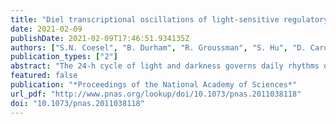 ```yaml
---
title: "Diel transcriptional oscillations of light-sensitive regulatory elements in open-ocean eukaryotic plankton communities"
date: 2021-02-09
publishDate: 2021-02-09T17:46:51.934135Z
authors: ["S.N. Coesel", "B. Durham", "R. Groussman", "S. Hu", "D. Caron", "R. Morales", "F. Ribalet", "E.V. Armbrust"]
publication_types: ["2"]
abstract: "The 24-h cycle of light and darkness governs daily rhythms of complex behaviors across all domains of life. Intracellular photoreceptors sense specific wavelengths of light that can reset the internal circadian clock and/or elicit distinct phenotypic responses. In the surface ocean, microbial communities additionally modulate nonrhythmic changes in light quality and quantity as they are mixed to different depths. Here, we show that eukaryotic plankton in the North Pacific Subtropical Gyre transcribe genes encoding light-sensitive proteins that may serve as light-activated transcription factors, elicit light-driven electrical/chemical cascades, or initiate secondary messenger-signaling cascades. Overall, the protistan community relies on blue light-sensitive photoreceptors of the cryptochrome/photolyase family, and proteins containing the Light-Oxygen-Voltage (LOV) domain. The greatest diversification occurred within Haptophyta and photosynthetic stramenopiles where the LOV domain was combined with different DNA-binding domains and secondary signal-transduction motifs. Flagellated protists utilize green-light sensory rhodopsins and blue-light helmchromes, potentially underlying phototactic/photophobic and other behaviors toward specific wavelengths of light. Photoreceptors such as phytochromes appear to play minor roles in the North Pacific Subtropical Gyre. Transcript abundance of environmental light-sensitive protein-encoding genes that display diel patterns are found to primarily peak at dawn. The exceptions are the LOV-domain transcription factors with peaks in transcript abundances at different times and putative phototaxis photoreceptors transcribed throughout the day. Together, these data illustrate the diversity of light-sensitive proteins that may allow disparate groups of protists to respond to light and potentially synchronize patterns of growth, division, and mortality within the dynamic ocean environment."
featured: false
publication: "*Proceedings of the National Academy of Sciences*"
url_pdf: "http://www.pnas.org/lookup/doi/10.1073/pnas.2011038118"
doi: "10.1073/pnas.2011038118"
---
```


